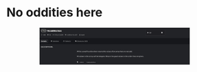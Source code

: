 # No oddities here

<p align="center">
  <img src="./screenshots/image1.png" width="350" title="Console">
</p>

